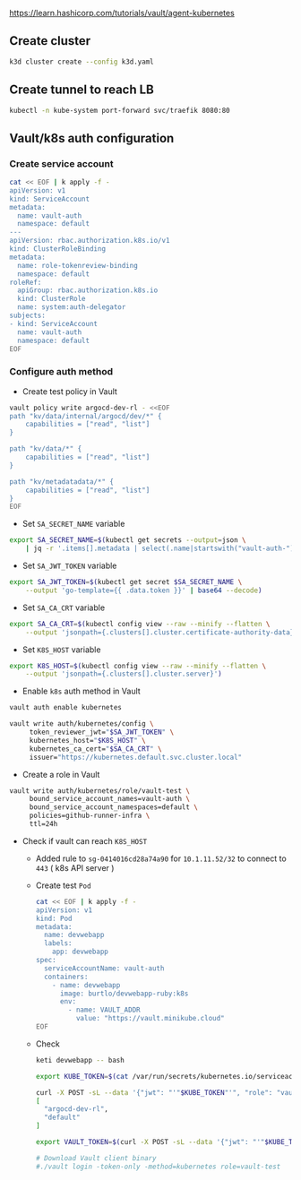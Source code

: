 https://learn.hashicorp.com/tutorials/vault/agent-kubernetes

## Create cluster

```bash
k3d cluster create --config k3d.yaml
```

## Create tunnel to reach LB

```bash
kubectl -n kube-system port-forward svc/traefik 8080:80
```

## Vault/k8s auth configuration

### Create service account

```bash
cat << EOF | k apply -f -
apiVersion: v1
kind: ServiceAccount
metadata:
  name: vault-auth
  namespace: default
---
apiVersion: rbac.authorization.k8s.io/v1
kind: ClusterRoleBinding
metadata:
  name: role-tokenreview-binding
  namespace: default
roleRef:
  apiGroup: rbac.authorization.k8s.io
  kind: ClusterRole
  name: system:auth-delegator
subjects:
- kind: ServiceAccount
  name: vault-auth
  namespace: default
EOF
```

### Configure auth method

- Create test policy in Vault

```bash
vault policy write argocd-dev-rl - <<EOF
path "kv/data/internal/argocd/dev/*" {
    capabilities = ["read", "list"]
}

path "kv/data/*" {
    capabilities = ["read", "list"]
}

path "kv/metadatadata/*" {
    capabilities = ["read", "list"]
}
EOF
```

- Set `SA_SECRET_NAME` variable

```bash
export SA_SECRET_NAME=$(kubectl get secrets --output=json \
    | jq -r '.items[].metadata | select(.name|startswith("vault-auth-")).name')
```

- Set `SA_JWT_TOKEN` variable

```bash
export SA_JWT_TOKEN=$(kubectl get secret $SA_SECRET_NAME \
    --output 'go-template={{ .data.token }}' | base64 --decode)
```

- Set `SA_CA_CRT` variable

```bash
export SA_CA_CRT=$(kubectl config view --raw --minify --flatten \
    --output 'jsonpath={.clusters[].cluster.certificate-authority-data}' | base64 --decode)
```

- Set `K8S_HOST` variable

```bash
export K8S_HOST=$(kubectl config view --raw --minify --flatten \
    --output 'jsonpath={.clusters[].cluster.server}')
```

- Enable `k8s` auth method in Vault

```bash
vault auth enable kubernetes

vault write auth/kubernetes/config \
     token_reviewer_jwt="$SA_JWT_TOKEN" \
     kubernetes_host="$K8S_HOST" \
     kubernetes_ca_cert="$SA_CA_CRT" \
     issuer="https://kubernetes.default.svc.cluster.local"
```

- Create a role in Vault

```bash
vault write auth/kubernetes/role/vault-test \
     bound_service_account_names=vault-auth \
     bound_service_account_namespaces=default \
     policies=github-runner-infra \
     ttl=24h
```

- Check if vault can reach `K8S_HOST`

  - Added rule to `sg-0414016cd28a74a90` for `10.1.11.52/32` to connect to `443` ( k8s API server )

  - Create test `Pod`
    ```bash
    cat << EOF | k apply -f -
    apiVersion: v1
    kind: Pod
    metadata:
      name: devwebapp
      labels:
        app: devwebapp
    spec:
      serviceAccountName: vault-auth
      containers:
        - name: devwebapp
          image: burtlo/devwebapp-ruby:k8s
          env:
            - name: VAULT_ADDR
              value: "https://vault.minikube.cloud"
    EOF
    ```

  - Check
    ```bash
    keti devwebapp -- bash
    ```
    ```bash
    export KUBE_TOKEN=$(cat /var/run/secrets/kubernetes.io/serviceaccount/token)

    curl -X POST -sL --data '{"jwt": "'"$KUBE_TOKEN"'", "role": "vault-test"}' $VAULT_ADDR/v1/auth/kubernetes/login | jq -r .auth.token_policies
    [
      "argocd-dev-rl",
      "default"
    ]

    export VAULT_TOKEN=$(curl -X POST -sL --data '{"jwt": "'"$KUBE_TOKEN"'", "role": "vault-test"}' $VAULT_ADDR/v1/auth/kubernetes/login | jq -r .auth.client_token)

    # Download Vault client binary
    #./vault login -token-only -method=kubernetes role=vault-test
    ```